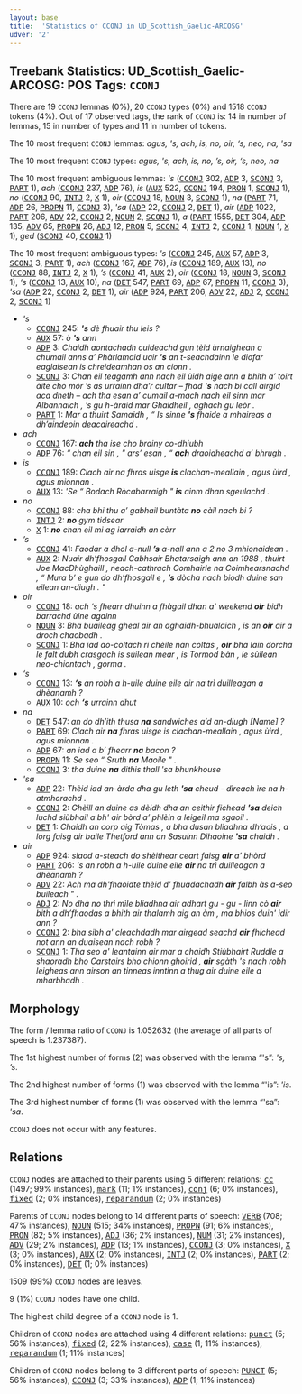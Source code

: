 ```yaml
---
layout: base
title:  'Statistics of CCONJ in UD_Scottish_Gaelic-ARCOSG'
udver: '2'
---
```


## Treebank Statistics: UD_Scottish_Gaelic-ARCOSG: POS Tags: `CCONJ`

There are 19 `CCONJ` lemmas (0%), 20 `CCONJ` types (0%) and 1518 `CCONJ` tokens (4%).
Out of 17 observed tags, the rank of `CCONJ` is: 14 in number of lemmas, 15 in number of types and 11 in number of tokens.

The 10 most frequent `CCONJ` lemmas: <em>agus, 's, ach, is, no, oir, ‘s, neo, na, 'sa</em>

The 10 most frequent `CCONJ` types:  <em>agus, 's, ach, is, no, ’s, oir, ‘s, neo, na</em>

The 10 most frequent ambiguous lemmas: <em>'s</em> (<tt><a href="gd_arcosg-pos-CCONJ.html">CCONJ</a></tt> 302, <tt><a href="gd_arcosg-pos-ADP.html">ADP</a></tt> 3, <tt><a href="gd_arcosg-pos-SCONJ.html">SCONJ</a></tt> 3, <tt><a href="gd_arcosg-pos-PART.html">PART</a></tt> 1), <em>ach</em> (<tt><a href="gd_arcosg-pos-CCONJ.html">CCONJ</a></tt> 237, <tt><a href="gd_arcosg-pos-ADP.html">ADP</a></tt> 76), <em>is</em> (<tt><a href="gd_arcosg-pos-AUX.html">AUX</a></tt> 522, <tt><a href="gd_arcosg-pos-CCONJ.html">CCONJ</a></tt> 194, <tt><a href="gd_arcosg-pos-PRON.html">PRON</a></tt> 1, <tt><a href="gd_arcosg-pos-SCONJ.html">SCONJ</a></tt> 1), <em>no</em> (<tt><a href="gd_arcosg-pos-CCONJ.html">CCONJ</a></tt> 90, <tt><a href="gd_arcosg-pos-INTJ.html">INTJ</a></tt> 2, <tt><a href="gd_arcosg-pos-X.html">X</a></tt> 1), <em>oir</em> (<tt><a href="gd_arcosg-pos-CCONJ.html">CCONJ</a></tt> 18, <tt><a href="gd_arcosg-pos-NOUN.html">NOUN</a></tt> 3, <tt><a href="gd_arcosg-pos-SCONJ.html">SCONJ</a></tt> 1), <em>na</em> (<tt><a href="gd_arcosg-pos-PART.html">PART</a></tt> 71, <tt><a href="gd_arcosg-pos-ADP.html">ADP</a></tt> 26, <tt><a href="gd_arcosg-pos-PROPN.html">PROPN</a></tt> 11, <tt><a href="gd_arcosg-pos-CCONJ.html">CCONJ</a></tt> 3), <em>'sa</em> (<tt><a href="gd_arcosg-pos-ADP.html">ADP</a></tt> 22, <tt><a href="gd_arcosg-pos-CCONJ.html">CCONJ</a></tt> 2, <tt><a href="gd_arcosg-pos-DET.html">DET</a></tt> 1), <em>air</em> (<tt><a href="gd_arcosg-pos-ADP.html">ADP</a></tt> 1022, <tt><a href="gd_arcosg-pos-PART.html">PART</a></tt> 206, <tt><a href="gd_arcosg-pos-ADV.html">ADV</a></tt> 22, <tt><a href="gd_arcosg-pos-CCONJ.html">CCONJ</a></tt> 2, <tt><a href="gd_arcosg-pos-NOUN.html">NOUN</a></tt> 2, <tt><a href="gd_arcosg-pos-SCONJ.html">SCONJ</a></tt> 1), <em>a</em> (<tt><a href="gd_arcosg-pos-PART.html">PART</a></tt> 1555, <tt><a href="gd_arcosg-pos-DET.html">DET</a></tt> 304, <tt><a href="gd_arcosg-pos-ADP.html">ADP</a></tt> 135, <tt><a href="gd_arcosg-pos-ADV.html">ADV</a></tt> 65, <tt><a href="gd_arcosg-pos-PROPN.html">PROPN</a></tt> 26, <tt><a href="gd_arcosg-pos-ADJ.html">ADJ</a></tt> 12, <tt><a href="gd_arcosg-pos-PRON.html">PRON</a></tt> 5, <tt><a href="gd_arcosg-pos-SCONJ.html">SCONJ</a></tt> 4, <tt><a href="gd_arcosg-pos-INTJ.html">INTJ</a></tt> 2, <tt><a href="gd_arcosg-pos-CCONJ.html">CCONJ</a></tt> 1, <tt><a href="gd_arcosg-pos-NOUN.html">NOUN</a></tt> 1, <tt><a href="gd_arcosg-pos-X.html">X</a></tt> 1), <em>ged</em> (<tt><a href="gd_arcosg-pos-SCONJ.html">SCONJ</a></tt> 40, <tt><a href="gd_arcosg-pos-CCONJ.html">CCONJ</a></tt> 1)

The 10 most frequent ambiguous types:  <em>'s</em> (<tt><a href="gd_arcosg-pos-CCONJ.html">CCONJ</a></tt> 245, <tt><a href="gd_arcosg-pos-AUX.html">AUX</a></tt> 57, <tt><a href="gd_arcosg-pos-ADP.html">ADP</a></tt> 3, <tt><a href="gd_arcosg-pos-SCONJ.html">SCONJ</a></tt> 3, <tt><a href="gd_arcosg-pos-PART.html">PART</a></tt> 1), <em>ach</em> (<tt><a href="gd_arcosg-pos-CCONJ.html">CCONJ</a></tt> 167, <tt><a href="gd_arcosg-pos-ADP.html">ADP</a></tt> 76), <em>is</em> (<tt><a href="gd_arcosg-pos-CCONJ.html">CCONJ</a></tt> 189, <tt><a href="gd_arcosg-pos-AUX.html">AUX</a></tt> 13), <em>no</em> (<tt><a href="gd_arcosg-pos-CCONJ.html">CCONJ</a></tt> 88, <tt><a href="gd_arcosg-pos-INTJ.html">INTJ</a></tt> 2, <tt><a href="gd_arcosg-pos-X.html">X</a></tt> 1), <em>’s</em> (<tt><a href="gd_arcosg-pos-CCONJ.html">CCONJ</a></tt> 41, <tt><a href="gd_arcosg-pos-AUX.html">AUX</a></tt> 2), <em>oir</em> (<tt><a href="gd_arcosg-pos-CCONJ.html">CCONJ</a></tt> 18, <tt><a href="gd_arcosg-pos-NOUN.html">NOUN</a></tt> 3, <tt><a href="gd_arcosg-pos-SCONJ.html">SCONJ</a></tt> 1), <em>‘s</em> (<tt><a href="gd_arcosg-pos-CCONJ.html">CCONJ</a></tt> 13, <tt><a href="gd_arcosg-pos-AUX.html">AUX</a></tt> 10), <em>na</em> (<tt><a href="gd_arcosg-pos-DET.html">DET</a></tt> 547, <tt><a href="gd_arcosg-pos-PART.html">PART</a></tt> 69, <tt><a href="gd_arcosg-pos-ADP.html">ADP</a></tt> 67, <tt><a href="gd_arcosg-pos-PROPN.html">PROPN</a></tt> 11, <tt><a href="gd_arcosg-pos-CCONJ.html">CCONJ</a></tt> 3), <em>'sa</em> (<tt><a href="gd_arcosg-pos-ADP.html">ADP</a></tt> 22, <tt><a href="gd_arcosg-pos-CCONJ.html">CCONJ</a></tt> 2, <tt><a href="gd_arcosg-pos-DET.html">DET</a></tt> 1), <em>air</em> (<tt><a href="gd_arcosg-pos-ADP.html">ADP</a></tt> 924, <tt><a href="gd_arcosg-pos-PART.html">PART</a></tt> 206, <tt><a href="gd_arcosg-pos-ADV.html">ADV</a></tt> 22, <tt><a href="gd_arcosg-pos-ADJ.html">ADJ</a></tt> 2, <tt><a href="gd_arcosg-pos-CCONJ.html">CCONJ</a></tt> 2, <tt><a href="gd_arcosg-pos-SCONJ.html">SCONJ</a></tt> 1)


* <em>'s</em>
  * <tt><a href="gd_arcosg-pos-CCONJ.html">CCONJ</a></tt> 245: <em><b>'s</b> dè fhuair thu leis ?</em>
  * <tt><a href="gd_arcosg-pos-AUX.html">AUX</a></tt> 57: <em>ò <b>'s</b> ann</em>
  * <tt><a href="gd_arcosg-pos-ADP.html">ADP</a></tt> 3: <em>Chaidh aontachadh cuideachd gun tèid ùrnaighean a chumail anns a’ Phàrlamaid uair <b>'s</b> an t-seachdainn le diofar eaglaisean is chreideamhan os an cionn .</em>
  * <tt><a href="gd_arcosg-pos-SCONJ.html">SCONJ</a></tt> 3: <em>Chan eil teagamh ann nach eil ùidh aige ann a bhith a’ toirt àite cho mór ’s as urrainn dha’r cultar – fhad <b>'s</b> nach bi call airgid aca dheth – ach tha esan a’ cumail a-mach nach eil sinn mar Albannaich , ’s gu h-àraid mar Ghaidheil , aghach gu leòr .</em>
  * <tt><a href="gd_arcosg-pos-PART.html">PART</a></tt> 1: <em>Mar a thuirt Samaidh , “ Is sinne <b>'s</b> fhaide a mhaireas a dh’aindeoin deacaireachd .</em>
* <em>ach</em>
  * <tt><a href="gd_arcosg-pos-CCONJ.html">CCONJ</a></tt> 167: <em><b>ach</b> tha ise cho brainy co-dhiubh</em>
  * <tt><a href="gd_arcosg-pos-ADP.html">ADP</a></tt> 76: <em>“ chan eil sin , " ars’ esan , “ <b>ach</b> draoidheachd a’ bhrugh .</em>
* <em>is</em>
  * <tt><a href="gd_arcosg-pos-CCONJ.html">CCONJ</a></tt> 189: <em>Clach air na fhras uisge <b>is</b> clachan-meallain , agus ùird , agus mionnan .</em>
  * <tt><a href="gd_arcosg-pos-AUX.html">AUX</a></tt> 13: <em>'Se “ Bodach Ròcabarraigh " <b>is</b> ainm dhan sgeulachd .</em>
* <em>no</em>
  * <tt><a href="gd_arcosg-pos-CCONJ.html">CCONJ</a></tt> 88: <em>cha bhi thu a’ gabhail buntàta <b>no</b> càil nach bi ?</em>
  * <tt><a href="gd_arcosg-pos-INTJ.html">INTJ</a></tt> 2: <em><b>no</b> gym tidsear</em>
  * <tt><a href="gd_arcosg-pos-X.html">X</a></tt> 1: <em><b>no</b> chan eil mi ag iarraidh an còrr</em>
* <em>’s</em>
  * <tt><a href="gd_arcosg-pos-CCONJ.html">CCONJ</a></tt> 41: <em>Faodar a dhol a-null <b>’s</b> a-nall ann a 2 no 3 mhionaidean .</em>
  * <tt><a href="gd_arcosg-pos-AUX.html">AUX</a></tt> 2: <em>Nuair dh’fhosgail Cabhsair Bhatarsaigh ann an 1988 , thuirt Joe MacDhùghaill , neach-cathrach Comhairle na Coimhearsnachd , “ Mura b’ e gun do dh’fhosgail e , <b>’s</b> dòcha nach biodh duine san eilean an-diugh . "</em>
* <em>oir</em>
  * <tt><a href="gd_arcosg-pos-CCONJ.html">CCONJ</a></tt> 18: <em>ach ‘s fhearr dhuinn a fhàgail dhan a' weekend <b>oir</b> bidh barrachd ùine againn</em>
  * <tt><a href="gd_arcosg-pos-NOUN.html">NOUN</a></tt> 3: <em>Bha buaileag gheal air an aghaidh-bhualaich , is an <b>oir</b> air a droch chaobadh .</em>
  * <tt><a href="gd_arcosg-pos-SCONJ.html">SCONJ</a></tt> 1: <em>Bha iad ao-coltach ri chèile nan coltas , <b>oir</b> bha Iain dorcha le falt dubh crasgach is sùilean mear , is Tormod bàn , le sùilean neo-chiontach , gorma .</em>
* <em>‘s</em>
  * <tt><a href="gd_arcosg-pos-CCONJ.html">CCONJ</a></tt> 13: <em><b>‘s</b> an robh a h-uile duine eile air na trì duilleagan a dhèanamh ?</em>
  * <tt><a href="gd_arcosg-pos-AUX.html">AUX</a></tt> 10: <em>och <b>‘s</b> urrainn dhut</em>
* <em>na</em>
  * <tt><a href="gd_arcosg-pos-DET.html">DET</a></tt> 547: <em>an do dh’ith thusa <b>na</b> sandwiches a’d an-diugh [Name] ?</em>
  * <tt><a href="gd_arcosg-pos-PART.html">PART</a></tt> 69: <em>Clach air <b>na</b> fhras uisge is clachan-meallain , agus ùird , agus mionnan .</em>
  * <tt><a href="gd_arcosg-pos-ADP.html">ADP</a></tt> 67: <em>an iad a b’ fhearr <b>na</b> bacon ?</em>
  * <tt><a href="gd_arcosg-pos-PROPN.html">PROPN</a></tt> 11: <em>Se seo “ Sruth <b>na</b> Maoile " .</em>
  * <tt><a href="gd_arcosg-pos-CCONJ.html">CCONJ</a></tt> 3: <em>tha duine <b>na</b> dithis thall 'sa bhunkhouse</em>
* <em>'sa</em>
  * <tt><a href="gd_arcosg-pos-ADP.html">ADP</a></tt> 22: <em>Thèid iad an-àrda dha gu leth <b>'sa</b> cheud - dìreach ìre na h-atmhorachd .</em>
  * <tt><a href="gd_arcosg-pos-CCONJ.html">CCONJ</a></tt> 2: <em>Ghèill an duine as dèidh dha an ceithir fichead <b>'sa</b> deich luchd siùbhail a bh' air bòrd a’ phlèin a leigeil ma sgaoil .</em>
  * <tt><a href="gd_arcosg-pos-DET.html">DET</a></tt> 1: <em>Chaidh an corp aig Tòmas , a bha dusan bliadhna dh’aois , a lorg faisg air baile Thetford ann an Sasuinn Dihaoine <b>'sa</b> chaidh .</em>
* <em>air</em>
  * <tt><a href="gd_arcosg-pos-ADP.html">ADP</a></tt> 924: <em>slaod a-steach do shèithear ceart faisg <b>air</b> a’ bhòrd</em>
  * <tt><a href="gd_arcosg-pos-PART.html">PART</a></tt> 206: <em>‘s an robh a h-uile duine eile <b>air</b> na trì duilleagan a dhèanamh ?</em>
  * <tt><a href="gd_arcosg-pos-ADV.html">ADV</a></tt> 22: <em>Ach ma dh'fhaoidte thèid d' fhuadachadh <b>air</b> falbh às a-seo buileach " .</em>
  * <tt><a href="gd_arcosg-pos-ADJ.html">ADJ</a></tt> 2: <em>No dhà no thrì mìle bliadhna air adhart gu - gu - linn cò <b>air</b> bith a dh’fhaodas a bhith air thalamh aig an àm , ma bhios duin' idir ann ?</em>
  * <tt><a href="gd_arcosg-pos-CCONJ.html">CCONJ</a></tt> 2: <em>bha sibh a' cleachdadh mar airgead seachd <b>air</b> fhichead not ann an duaisean nach robh ?</em>
  * <tt><a href="gd_arcosg-pos-SCONJ.html">SCONJ</a></tt> 1: <em>Tha seo a' leantainn air mar a chaidh Stiùbhairt Ruddle a shaoradh bho Carstairs bho chionn ghoirid , <b>air</b> sgàth 's nach robh leigheas ann airson an tinneas inntinn a thug air duine eile a mharbhadh .</em>

## Morphology

The form / lemma ratio of `CCONJ` is 1.052632 (the average of all parts of speech is 1.237387).

The 1st highest number of forms (2) was observed with the lemma “'s”: <em>'s, ’s</em>.

The 2nd highest number of forms (1) was observed with the lemma “'is”: <em>'is</em>.

The 3rd highest number of forms (1) was observed with the lemma “'sa”: <em>'sa</em>.

`CCONJ` does not occur with any features.


## Relations

`CCONJ` nodes are attached to their parents using 5 different relations: <tt><a href="gd_arcosg-dep-cc.html">cc</a></tt> (1497; 99% instances), <tt><a href="gd_arcosg-dep-mark.html">mark</a></tt> (11; 1% instances), <tt><a href="gd_arcosg-dep-conj.html">conj</a></tt> (6; 0% instances), <tt><a href="gd_arcosg-dep-fixed.html">fixed</a></tt> (2; 0% instances), <tt><a href="gd_arcosg-dep-reparandum.html">reparandum</a></tt> (2; 0% instances)

Parents of `CCONJ` nodes belong to 14 different parts of speech: <tt><a href="gd_arcosg-pos-VERB.html">VERB</a></tt> (708; 47% instances), <tt><a href="gd_arcosg-pos-NOUN.html">NOUN</a></tt> (515; 34% instances), <tt><a href="gd_arcosg-pos-PROPN.html">PROPN</a></tt> (91; 6% instances), <tt><a href="gd_arcosg-pos-PRON.html">PRON</a></tt> (82; 5% instances), <tt><a href="gd_arcosg-pos-ADJ.html">ADJ</a></tt> (36; 2% instances), <tt><a href="gd_arcosg-pos-NUM.html">NUM</a></tt> (31; 2% instances), <tt><a href="gd_arcosg-pos-ADV.html">ADV</a></tt> (29; 2% instances), <tt><a href="gd_arcosg-pos-ADP.html">ADP</a></tt> (13; 1% instances), <tt><a href="gd_arcosg-pos-CCONJ.html">CCONJ</a></tt> (3; 0% instances), <tt><a href="gd_arcosg-pos-X.html">X</a></tt> (3; 0% instances), <tt><a href="gd_arcosg-pos-AUX.html">AUX</a></tt> (2; 0% instances), <tt><a href="gd_arcosg-pos-INTJ.html">INTJ</a></tt> (2; 0% instances), <tt><a href="gd_arcosg-pos-PART.html">PART</a></tt> (2; 0% instances), <tt><a href="gd_arcosg-pos-DET.html">DET</a></tt> (1; 0% instances)

1509 (99%) `CCONJ` nodes are leaves.

9 (1%) `CCONJ` nodes have one child.

The highest child degree of a `CCONJ` node is 1.

Children of `CCONJ` nodes are attached using 4 different relations: <tt><a href="gd_arcosg-dep-punct.html">punct</a></tt> (5; 56% instances), <tt><a href="gd_arcosg-dep-fixed.html">fixed</a></tt> (2; 22% instances), <tt><a href="gd_arcosg-dep-case.html">case</a></tt> (1; 11% instances), <tt><a href="gd_arcosg-dep-reparandum.html">reparandum</a></tt> (1; 11% instances)

Children of `CCONJ` nodes belong to 3 different parts of speech: <tt><a href="gd_arcosg-pos-PUNCT.html">PUNCT</a></tt> (5; 56% instances), <tt><a href="gd_arcosg-pos-CCONJ.html">CCONJ</a></tt> (3; 33% instances), <tt><a href="gd_arcosg-pos-ADP.html">ADP</a></tt> (1; 11% instances)


